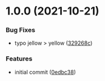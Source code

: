 # 1.0.0 (2021-10-21)


### Bug Fixes

* typo jellow > yellow ([329268c](https://github.com/remindle/design-tokens/commit/329268c19523ef0ad58eee63f997beb86b6f998c))


### Features

* initial commit ([0edbc38](https://github.com/remindle/design-tokens/commit/0edbc38dc0975754ac8a7a62152741424b5661cc))
